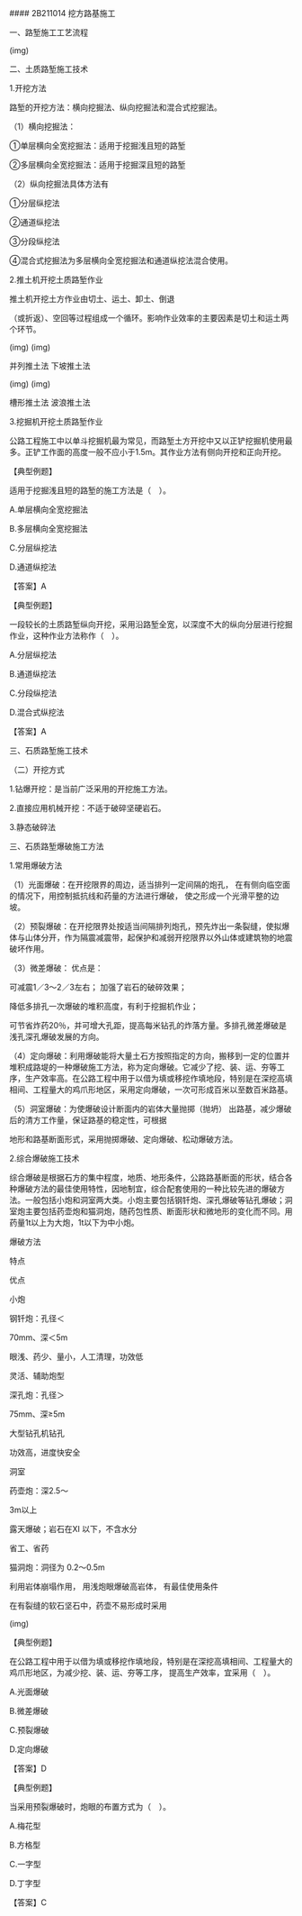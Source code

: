 \#\#\#\# 2B211014	挖方路基施工

一、路堑施工工艺流程





\(img\)





二、土质路堑施工技术

1.开挖方法

路堑的开挖方法：横向挖掘法、纵向挖掘法和混合式挖掘法。



（1）横向挖掘法：

①单层横向全宽挖掘法：适用于挖掘浅且短的路堑













②多层横向全宽挖掘法：适用于挖掘深且短的路堑







（2）纵向挖掘法具体方法有

①分层纵挖法





②通道纵挖法







③分段纵挖法







④混合式挖掘法为多层横向全宽挖掘法和通道纵挖法混合使用。







2.推土机开挖土质路堑作业

推土机开挖土方作业由切土、运土、卸土、倒退

（或折返）、空回等过程组成一个循环。影响作业效率的主要因素是切土和运土两个环节。

















\(img\)	\(img\)







并列推土法	下坡推土法

















\(img\)	\(img\)





槽形推土法	波浪推土法



3.挖掘机开挖土质路堑作业

公路工程施工中以单斗挖掘机最为常见，而路堑土方开挖中又以正铲挖掘机使用最多。正铲工作面的高度一般不应小于1.5m。其作业方法有侧向开挖和正向开挖。







【典型例题】

适用于挖掘浅且短的路堑的施工方法是（　）。

A.单层横向全宽挖掘法

B.多层横向全宽挖掘法

C.分层纵挖法

D.通道纵挖法

【答案】A



【典型例题】

一段较长的土质路堑纵向开挖，采用沿路堑全宽，以深度不大的纵向分层进行挖掘作业，这种作业方法称作（　）。

A.分层纵挖法

B.通道纵挖法

C.分段纵挖法

D.混合式纵挖法

【答案】A



三、石质路堑施工技术

（二）开挖方式

1.钻爆开挖：是当前广泛采用的开挖施工方法。

2.直接应用机械开挖：不适于破碎坚硬岩石。

3.静态破碎法



三、石质路堑爆破施工方法

1.常用爆破方法

（1）光面爆破：在开挖限界的周边，适当排列一定间隔的炮孔， 在有侧向临空面的情况下，用控制抵抗线和药量的方法进行爆破， 使之形成一个光滑平整的边坡。



（2）预裂爆破：在开挖限界处按适当间隔排列炮孔，预先炸出一条裂缝，使拟爆体与山体分开，作为隔震减震带，起保护和减弱开挖限界以外山体或建筑物的地震破坏作用。



（3）微差爆破： 优点是：

可减震1／3～2／3左右； 加强了岩石的破碎效果；

降低多排孔一次爆破的堆积高度，有利于挖掘机作业；

可节省炸药20％，并可增大孔距，提高每米钻孔的炸落方量。多排孔微差爆破是浅孔深孔爆破发展的方向。



（4）定向爆破：利用爆破能将大量土石方按照指定的方向，搬移到一定的位置并堆积成路堤的一种爆破施工方法，称为定向爆破。它减少了挖、装、运、夯等工序，生产效率高。在公路工程中用于以借为填或移挖作填地段，特别是在深挖高填相间、工程量大的鸡爪形地区，采用定向爆破，一次可形成百米以至数百米路基。



（5）洞室爆破：为使爆破设计断面内的岩体大量抛掷（抛坍） 出路基，减少爆破后的清方工作量，保证路基的稳定性，可根据

地形和路基断面形式，采用抛掷爆破、定向爆破、松动爆破方法。



2.综合爆破施工技术

综合爆破是根据石方的集中程度，地质、地形条件，公路路基断面的形状，结合各种爆破方法的最佳使用特性，因地制宜，综合配套使用的一种比较先进的爆破方法。一般包括小炮和洞室两大类。小炮主要包括钢钎炮、深孔爆破等钻孔爆破；洞室炮主要包括药壶炮和猫洞炮，随药包性质、断面形状和微地形的变化而不同。用药量1t以上为大炮，1t以下为中小炮。





爆破方法

特点

优点





小炮

钢钎炮：孔径＜

70mm、深＜5m

眼浅、药少、量小，人工清理，功效低

灵活、辅助炮型



深孔炮：孔径＞

75mm、深≥5m

大型钻孔机钻孔

功效高，进度快安全





洞室

药壶炮：深2.5～

3m以上

露天爆破；岩石在Ⅺ 以下，不含水分

省工、省药





猫洞炮：洞径为 0.2～0.5m

利用岩体崩塌作用， 用浅炮眼爆破高岩体， 有最佳使用条件

在有裂缝的软石坚石中，药壶不易形成时采用







\(img\)



【典型例题】

在公路工程中用于以借为填或移挖作填地段，特别是在深挖高填相间、工程量大的鸡爪形地区，为减少挖、装、运、夯等工序， 提高生产效率，宜采用（　）。

A.光面爆破

B.微差爆破

C.预裂爆破

D.定向爆破

【答案】D



【典型例题】

当采用预裂爆破时，炮眼的布置方式为（　）。

A.梅花型

B.方格型

C.一字型

D.丁字型

【答案】C

